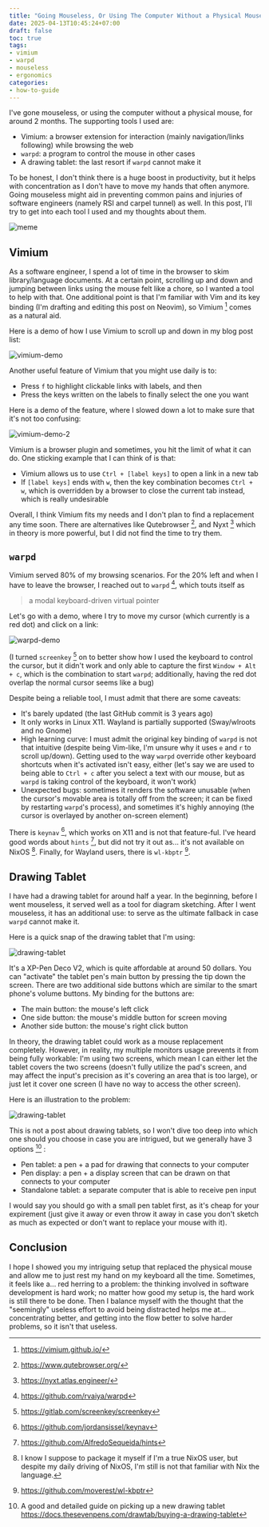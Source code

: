 ```yaml
---
title: "Going Mouseless, Or Using The Computer Without a Physical Mouse"
date: 2025-04-13T10:45:24+07:00
draft: false
toc: true
tags:
- vimium
- warpd
- mouseless
- ergonomics
categories:
- how-to-guide
---
```


I've gone mouseless, or using the computer without a physical mouse, for around
2 months. The supporting tools I used are:

- Vimium: a browser extension for interaction (mainly navigation/links
  following) while browsing the web
- `warpd`: a program to control the mouse in other cases
- A drawing tablet: the last resort if `warpd` cannot make it

To be honest, I don't think there is a huge boost in productivity, but it helps
with concentration as I don't have to move my hands that often anymore. Going
mouseless might aid in preventing common pains and injuries of software
engineers (namely RSI and carpel tunnel) as well. In this post, I'll try to get
into each tool I used and my thoughts about them.

![meme](../images/mouseless-meme.png)

## Vimium

As a software engineer, I spend a lot of time in the browser to skim
library/language documents. At a certain point, scrolling up and down and
jumping between links using the mouse felt like a chore, so I wanted a tool to
help with that. One additional point is that I'm familiar with Vim and its key
binding (I'm drafting and editing this post on Neovim), so Vimium [^vimium]
comes as a natural aid.

Here is a demo of how I use Vimium to scroll up and down in my blog post list:

![vimium-demo](../images/mouseless-vimium-demo.gif)

Another useful feature of Vimium that you might use daily is to:

- Press `f` to highlight clickable links with labels, and then
- Press the keys written on the labels to finally select the one you want

Here is a demo of the feature, where I slowed down a lot to make sure that it's
not too confusing:

![vimium-demo-2](../images/mouseless-vimium-demo-2.gif)

Vimium is a browser plugin and sometimes, you hit the limit of what it can do.
One sticking example that I can think of is that:

- Vimium allows us to use `Ctrl + [label keys]` to open a link in a new tab
- If `[label keys]` ends with `w`, then the key combination becomes `Ctrl + w`,
  which is overridden by a browser to close the current tab instead, which is
  really undesirable

Overall, I think Vimium fits my needs and I don't plan to find a replacement any
time soon. There are alternatives like Qutebrowser [^qutebrowser], and Nyxt
[^nyxt] which in theory is more powerful, but I did not find the time to try
them.

## `warpd`

Vimium served 80% of my browsing scenarios. For the 20% left and when I have to
leave the browser, I reached out to `warpd` [^warpd], which touts itself as 

> a modal keyboard-driven virtual pointer

Let's go with a demo, where I try to move my cursor (which currently is a red
dot) and click on a link:

![warpd-demo](../images/mouseless-warpd-demo.gif)

(I turned `screenkey` [^screenkey] on to better show how I used the keyboard to
control the cursor, but it didn't work and only able to capture the first
`Window + Alt + c`, which is the combination to start `warpd`; additionally,
having the red dot overlap the normal cursor seems like a bug)

Despite being a reliable tool, I must admit that there are some caveats:

- It's barely updated (the last GitHub commit is 3 years ago)
- It only works in Linux X11. Wayland is partially supported (Sway/wlroots and
  no Gnome)
- High learning curve: I must admit the original key binding of `warpd` is not
  that intuitive (despite being Vim-like, I'm unsure why it uses `e` and `r` to
  scroll up/down). Getting used to the way `warpd` override other keyboard
  shortcuts when it's activated isn't easy, either (let's say we are used to
  being able to `Ctrl + c` after you select a text with our mouse, but as
  `warpd` is taking control of the keyboard, it won't work)
- Unexpected bugs: sometimes it renders the software unusable (when the cursor's
  movable area is totally off from the screen; it can be fixed by restarting
  `warpd`'s process), and sometimes it's highly annoying (the cursor is
  overlayed by another on-screen element)

There is `keynav` [^keynav], which works on X11 and is not that feature-ful.
I've heard good words about `hints` [^hints], but did not try it out as... it's
not available on NixOS [^lazy]. Finally, for Wayland users, there is `wl-kbptr`
[^wl-kbptr].

## Drawing Tablet

I have had a drawing tablet for around half a year. In the beginning, before I
went mouseless, it served well as a tool for diagram sketching. After I went
mouseless, it has an additional use: to serve as the ultimate fallback in case
`warpd` cannot make it.

Here is a quick snap of the drawing tablet that I'm using:

![drawing-tablet](../images/mouseless-drawing-tablet.jpg)

It's a XP-Pen Deco V2, which is quite affordable at around 50 dollars. You can
"activate" the tablet pen's main button by pressing the tip down the screen.
There are two additional side buttons which are similar to the smart phone's
volume buttons. My binding for the buttons are:

- The main button: the mouse's left click
- One side button: the mouse's middle button for screen moving
- Another side button: the mouse's right click button

In theory, the drawing tablet could work as a mouse replacement completely.
However, in reality, my multiple monitors usage prevents it from being fully
workable: I'm using two screens, which mean I can either let the tablet covers
the two screens (doesn't fully utilize the pad's screen, and may affect the
input's precision as it's covering an area that is too large), or just let it
cover one screen (I have no way to access the other screen).

Here is an illustration to the problem:

![drawing-tablet](../images/mouseless-drawing-tablet-problem.png)

This is not a post about drawing tablets, so I won't dive too deep into which
one should you choose in case you are intrigued, but we generally have 3 options
[^buying-a-drawing-tablet-guide] :

- Pen tablet: a pen + a pad for drawing that connects to your computer
- Pen display: a pen + a display screen that can be drawn on that connects to
  your computer
- Standalone tablet: a separate computer that is able to receive pen input

I would say you should go with a small pen tablet first, as it's cheap for your
expirement (just give it away or even throw it away in case you don't sketch as
much as expected or don't want to replace your mouse with it).

## Conclusion

I hope I showed you my intriguing setup that replaced the physical mouse and
allow me to just rest my hand on my keyboard all the time. Sometimes, it feels
like a... red herring to a problem: the thinking involved in software
development is hard work; no matter how good my setup is, the hard work is still
there to be done. Then I balance myself with the thought that the "seemingly"
useless effort to avoid being distracted helps me at... concentrating better,
and getting into the flow better to solve harder problems, so it isn't that
useless.

[^vimium]: https://vimium.github.io/
[^screenkey]: https://gitlab.com/screenkey/screenkey
[^qutebrowser]: https://www.qutebrowser.org/
[^nyxt]: https://nyxt.atlas.engineer/
[^warpd]: https://github.com/rvaiya/warpd
[^hints]: https://github.com/AlfredoSequeida/hints
[^keynav]: https://github.com/jordansissel/keynav
[^wl-kbptr]: https://github.com/moverest/wl-kbptr
[^lazy]: I know I suppose to package it myself if I'm a true NixOS user, but
    despite my daily driving of NixOS, I'm still is not that familiar with Nix
    the language.
[^buying-a-drawing-tablet-guide]: A good and detailed guide on picking up a new
    drawing tablet https://docs.thesevenpens.com/drawtab/buying-a-drawing-tablet

